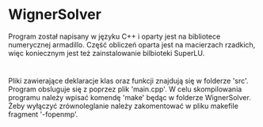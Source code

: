 # WignerSolver
Program został napisany w języku C++ i oparty jest na bibliotece numerycznej armadillo.
Część obliczeń oparta jest na macierzach rzadkich, więc koniecznym jest też zainstalowanie bilbioteki SuperLU.
#
Pliki zawierające deklaracje klas oraz funkcji znajdują się w folderze 'src'.
Program obsluguje się z poprzez plik 'main.cpp'.
W celu skompilowania programu należy wpisać komendę 'make' będąc w folderze WignerSolver.
Żeby wyłączyć zrównoleglanie należy zakomentować w pliku makefile fragment '-fopenmp'.
